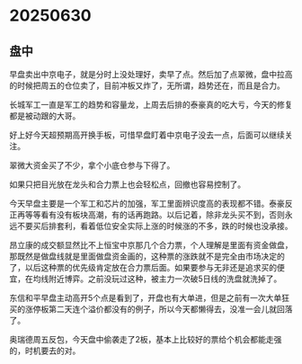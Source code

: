 # 20250630

## 盘中

早盘卖出中京电子，就是分时上没处理好，卖早了点。然后加了点翠微，盘中拉高的时候把周五的仓位卖了，目前冲板又炸了，无所谓，趋势还在，而且是合力。

长城军工一直是军工的趋势和容量龙，上周去后排的泰豪真的吃大亏，今天的修复都是被动跟的大哥。

好上好今天超预期高开换手板，可惜早盘盯着中京电子没去一点，后面可以继续关注。

翠微大资金买了不少，拿个小底仓参与下得了。

如果只把目光放在龙头和合力票上也会轻松点，回撤也容易控制了。

今天早盘主要是一个军工和芯片的加强，军工里面辨识度高的表现都不错。泰豪反正再等等看有没有板块高潮，有的话再跑路。以后记着，除非龙头买不到，否则永远不要买后排套利，看着低位安全实际上涨的时候涨的不多，跌的时候也没承接。

昂立康的成交额显然比不上恒宝中京那几个合力票，个人理解是里面有资金做盘，那既然是做盘线就是里面做盘资金画的，这种票的涨跌就不是完全由市场决定的了，以后这种票的优先级肯定放在合力票后面。如果要参与无非还是追求买的便宜，在均线附近博弈。之前没玩过这种，被主力一次破5日线的洗盘就洗掉了。

东信和平早盘主动高开5个点是看到了，开盘也有大单进，但是之前有一次大单狂买的涨停板第二天连个溢价都没有的例子，所以今天都懒得去，没准一会儿就回落了。

奥瑞德周五反包，今天盘中偷袭走了2板，基本上比较好的票给个机会都能走强的，时机要去的对。
